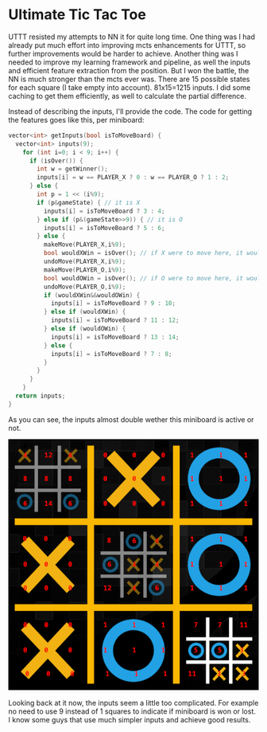 # Ultimate Tic Tac Toe

UTTT resisted my attempts to NN it for quite long time. One thing was I had already put much effort into improving mcts enhancements for UTTT, so further improvements would be harder to achieve. Another thing was I needed to improve my learning framework and pipeline, as well the inputs and efficient feature extraction from the position. But I won the battle, the NN is much stronger than the mcts ever was. There are 15 possible states for each square (I take empty into account). 81x15=1215 inputs. I did some caching to get them efficiently, as well to calculate the partial difference.

Instead of describing the inputs, I'll provide the code. The code for getting the features goes like this, per miniboard:

```c++
vector<int> getInputs(bool isToMoveBoard) {
  vector<int> inputs(9);
    for (int i=0; i < 9; i++) {
      if (isOver()) {
        int w = getWinner();
        inputs[i] = w == PLAYER_X ? 0 : w == PLAYER_O ? 1 : 2;
      } else {
        int p = 1 << (i%9);
        if (p&gameState) { // it is X
          inputs[i] = isToMoveBoard ? 3 : 4;
        } else if (p&(gameState>>9)) { // it is O
          inputs[i] = isToMoveBoard ? 5 : 6;
        } else {
          makeMove(PLAYER_X,i%9);
          bool wouldXWin = isOver(); // if X were to move here, it would won the miniboard
          undoMove(PLAYER_X,i%9);
          makeMove(PLAYER_O,i%9);
          bool wouldOWin = isOver(); // if O were to move here, it would won the miniboard
          undoMove(PLAYER_O,i%9);
          if (wouldXWin&&wouldOWin) {
            inputs[i] = isToMoveBoard ? 9 : 10;
          } else if (wouldXWin) {
            inputs[i] = isToMoveBoard ? 11 : 12;
          } else if (wouldOWin) {
            inputs[i] = isToMoveBoard ? 13 : 14;
          } else {
            inputs[i] = isToMoveBoard ? 7 : 8;
          }
        }
      }
    }
  return inputs;
}
```

As you can see, the inputs almost double wether this miniboard is active or not.

![uttt](uttt.png "UTTT")

Looking back at it now, the inputs seem a little too complicated. For example no need to use 9 instead of 1 squares to indicate if miniboard is won or lost. I know some guys that use much simpler inputs and achieve good results.
